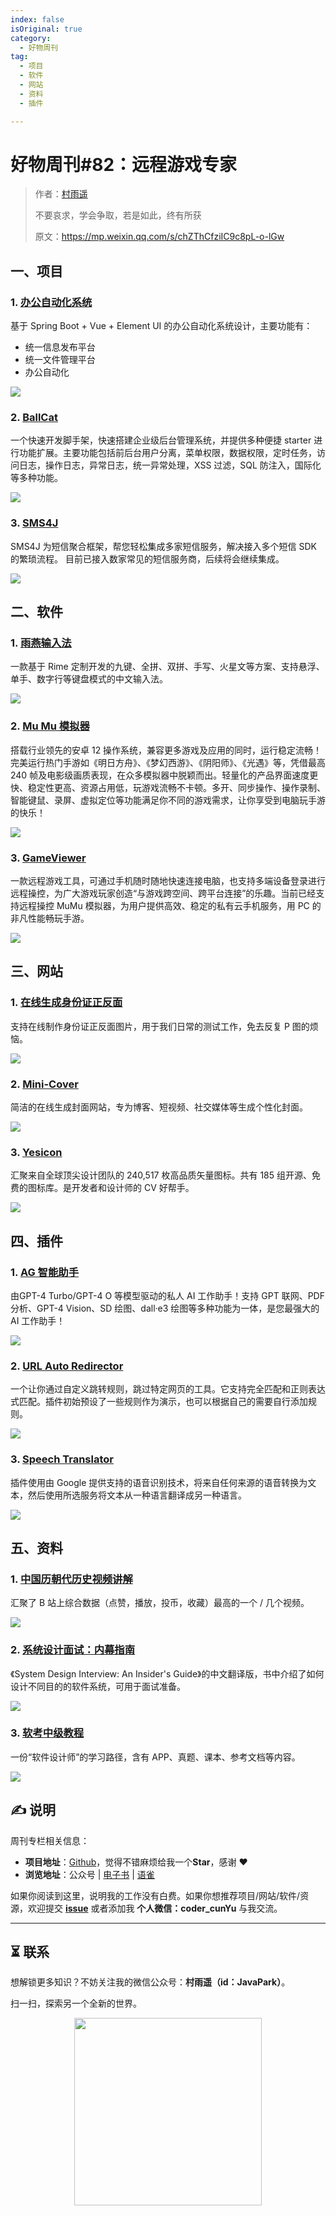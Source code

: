 ```yaml
---
index: false
isOriginal: true
category:
  - 好物周刊
tag:
  - 项目
  - 软件
  - 网站
  - 资料
  - 插件

---
```


# 好物周刊#82：远程游戏专家

> 作者：[村雨遥](https://github.com/cunyu1943)
> 
> 不要哀求，学会争取，若是如此，终有所获
> 
> 原文：https://mp.weixin.qq.com/s/chZThCfziIC9c8pL-o-lGw



## 一、项目

### 1. [办公自动化系统](https://github.com/BerserkerHercules/OfficeAutomatic-System)

基于 Spring Boot + Vue + Element UI 的办公自动化系统设计，主要功能有：

- 统一信息发布平台
- 统一文件管理平台
- 办公自动化

![](assets/1109-1115/1731370017978-5630006a-3ee5-42f3-8597-93a5a9153c5a.webp)

### 2. [BallCat](https://github.com/ballcat-projects/ballcat)

一个快速开发脚手架，快速搭建企业级后台管理系统，并提供多种便捷 starter 进行功能扩展。主要功能包括前后台用户分离，菜单权限，数据权限，定时任务，访问日志，操作日志，异常日志，统一异常处理，XSS 过滤，SQL 防注入，国际化等多种功能。

![](assets/1109-1115/1731370216745-90870b3a-07eb-485f-adc8-6bd9d65ac07c.webp)

### 3. [SMS4J](https://gitee.com/dromara/SMS4J)

SMS4J 为短信聚合框架，帮您轻松集成多家短信服务，解决接入多个短信 SDK 的繁琐流程。 目前已接入数家常见的短信服务商，后续将会继续集成。

![](assets/1109-1115/1731457107657-d16085c5-4758-4c44-a0fb-21f19e00d0be.webp)

## 二、软件

### 1. [雨燕输入法](https://github.com/gurecn/YuyanIme)

一款基于 Rime 定制开发的九键、全拼、双拼、手写、火星文等方案、支持悬浮、单手、数字行等键盘模式的中文输入法。

![](assets/1109-1115/1730939118263-8a25b02a-0287-42d7-babe-eb0ce6ed1c9d.webp)

### 2. [Mu Mu 模拟器](https://mumu.163.com/)

搭载行业领先的安卓 12 操作系统，兼容更多游戏及应用的同时，运行稳定流畅！完美运行热门手游如《明日方舟》、《梦幻西游》、《阴阳师》、《光遇》等，凭借最高 240 帧及电影级画质表现，在众多模拟器中脱颖而出。轻量化的产品界面速度更快、稳定性更高、资源占用低，玩游戏流畅不卡顿。多开、同步操作、操作录制、智能键鼠、录屏、虚拟定位等功能满足你不同的游戏需求，让你享受到电脑玩手游的快乐！

![](assets/1109-1115/1731507529203-4f38324f-1d3d-4545-b362-d3b96621d207.webp)

### 3. [GameViewer](https://gv.163.com/)

一款远程游戏工具，可通过手机随时随地快速连接电脑，也支持多端设备登录进行远程操控，为广大游戏玩家创造“与游戏跨空间、跨平台连接”的乐趣。当前已经支持远程操控 MuMu 模拟器，为用户提供高效、稳定的私有云手机服务，用 PC 的非凡性能畅玩手游。

![](assets/1109-1115/1731507621365-b1162013-a358-48e5-b57d-9b20cfeef312.webp)

## 三、网站

### 1. [在线生成身份证正反面](https://www.socarchina.com/m/sfz/index.php)

支持在线制作身份证正反面图片，用于我们日常的测试工作，免去反复 P 图的烦恼。

![](assets/1109-1115/1730938365743-2d96be86-4454-456e-84be-09cc003a06fb.webp)

### 2. [Mini-Cover](https://github.com/JLinMr/Mini-Cover)

简洁的在线生成封面网站，专为博客、短视频、社交媒体等生成个性化封面。

![](assets/1109-1115/1730938547670-0b20cfcb-55c7-4e09-ad02-6dc6999be039.webp)

### 3. [Yesicon](https://yesicon.app)

汇聚来自全球顶尖设计团队的  240,517 枚高品质矢量图标。共有 185 组开源、免费的图标库。是开发者和设计师的 CV 好帮手。

![](assets/1109-1115/1730938762795-36dc836a-9c4c-4a71-9de7-d7643f4bed46.webp)

## 四、插件

### 1. [AG 智能助手](https://chromewebstore.google.com/detail/ag智能助手-gpt聊天，绘图，vision，联网/cpggpmmbmacgemcffkapmeadpnfnmkbm)

由GPT-4 Turbo/GPT-4 O 等模型驱动的私人 AI 工作助手！支持 GPT 联网、PDF 分析、GPT-4 Vision、SD 绘图、dall·e3 绘图等多种功能为一体，是您最强大的 AI 工作助手！

![](assets/1109-1115/1731456677013-0a7e08df-82a7-4f9d-88be-a1536b402683.webp)

### 2. [URL Auto Redirector](https://chromewebstore.google.com/detail/url-auto-redirector/mckfcfnegaimgcgepikhdnajpkkhdnkn)

一个让你通过自定义跳转规则，跳过特定网页的工具。它支持完全匹配和正则表达式匹配。插件初始预设了一些规则作为演示，也可以根据自己的需要自行添加规则。

![](assets/1109-1115/1731498881032-94618e5f-59d0-43df-ac66-9e843f0626f5.webp)

### 3. [Speech Translator](https://chromewebstore.google.com/detail/speech-translator/jodfjmaiakpnmeddgpeflpafebmlhppn)

插件使用由 Google 提供支持的语音识别技术，将来自任何来源的语音转换为文本，然后使用所选服务将文本从一种语言翻译成另一种语言。

![](assets/1109-1115/1731507321287-70580df2-0d65-487b-b54b-d1fafc5f6d63.webp)

## 五、资料

### 1. [中国历朝代历史视频讲解](https://github.com/liujuntao123/chines-history-video)

汇聚了 B 站上综合数据（点赞，播放，投币，收藏）最高的一个 / 几个视频。

![](assets/1109-1115/1731369929325-8db1054e-f1a2-4c87-8748-23c862a7b962.webp)

### 2. [系统设计面试：内幕指南](https://github.com/Admol/SystemDesign)

《System Design Interview: An Insider's Guide》的中文翻译版，书中介绍了如何设计不同目的的软件系统，可用于面试准备。

![](assets/1109-1115/1731457470773-a158e26e-0e66-488b-b7d6-fed06d819fcb.webp)

### 3. [软考中级教程](https://github.com/luckyzhz/Software-Designer)

一份“软件设计师”的学习路径，含有 APP、真题、课本、参考文档等内容。

![](assets/1109-1115/1731499169994-62c4fe13-d1a9-402a-abbd-bf4f85a7bca7.webp)

## ✍️ 说明

周刊专栏相关信息：

- **项目地址**：[Github](https://github.com/cunyu1943/weekly)，觉得不错麻烦给我一个**Star**，感谢 ❤️
- **浏览地址**：公众号 | [电子书](https://cunyu1943.github.io/weekly) | [语雀](https://yuque.com/cunyu1943/weekly)

如果你阅读到这里，说明我的工作没有白费。如果你想推荐项目/网站/软件/资源，欢迎提交 **[issue](https://github.com/cunyu1943/weekly/issues)** 或者添加我 **个人微信：coder_cunYu** 与我交流。

---

## ⏳ 联系

想解锁更多知识？不妨关注我的微信公众号：**村雨遥（id：JavaPark）**。

扫一扫，探索另一个全新的世界。

<center>
<img src="/contact/contact.png" width="300">
</center>


